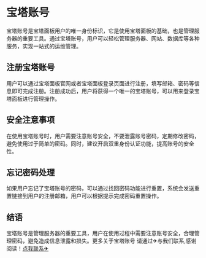 # 宝塔账号

宝塔账号是宝塔面板用户的唯一身份标识，它是使用宝塔面板的基础，也是管理服务器的重要工具。通过宝塔账号，用户可以轻松管理服务器、网站、数据库等各种服务，实现一站式的运维管理。

## 注册宝塔账号

用户可以通过宝塔面板官网或者宝塔面板登录页面进行注册，填写邮箱、密码等信息即可完成注册。注册成功后，用户将获得一个唯一的宝塔账号，可以用来登录宝塔面板进行管理操作。

## 安全注意事项

在使用宝塔账号时，用户需要注意账号安全，不要泄露账号密码，定期修改密码，避免使用过于简单的密码。同时，建议开启双重身份认证功能，提高账号的安全性。

## 忘记密码处理

如果用户忘记了宝塔账号的密码，可以通过找回密码功能进行重置，系统会发送重置链接到用户的注册邮箱，用户可以根据提示完成密码重置操作。

## 结语

宝塔账号是管理服务器的重要工具，用户在使用过程中需要注意账号安全，合理管理密码，避免造成信息泄露和损失。更多关于宝塔账号 请通过✈与我们联系,感谢阅读！[点我联系✈](https://cn.G208.com)